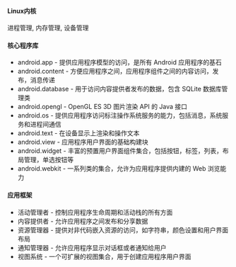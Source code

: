 #### Linux内核
进程管理, 内存管理, 设备管理

#### 核心程序库
- android.app - 提供应用程序模型的访问，是所有 Android 应用程序的基石
- android.content - 方便应用程序之间，应用程序组件之间的内容访问，发布，消息传递
- android.database - 用于访问内容提供者发布的数据，包含 SQLite 数据库管理类
- android.opengl - OpenGL ES 3D 图片渲染 API 的 Java 接口
- android.os - 提供应用程序访问标注操作系统服务的能力，包括消息，系统服务和进程间通信
- android.text - 在设备显示上渲染和操作文本
- android.view - 应用程序用户界面的基础构建块
- android.widget - 丰富的预置用户界面组件集合，包括按钮，标签，列表，布局管理，单选按钮等
- android.webkit - 一系列类的集合，允许为应用程序提供内建的 Web 浏览能力

#### 应用框架
- 活动管理者 - 控制应用程序生命周期和活动栈的所有方面
- 内容提供者 - 允许应用程序之间发布和分享数据
- 资源管理器 - 提供对非代码嵌入资源的访问，如字符串，颜色设置和用户界面布局
- 通知管理器 - 允许应用程序显示对话框或者通知给用户
- 视图系统 - 一个可扩展的视图集合，用于创建应用程序用户界面
